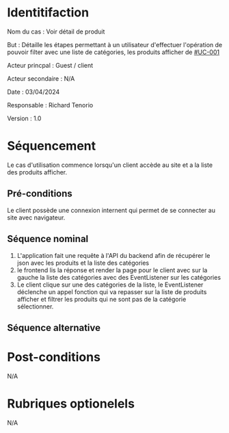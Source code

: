 
# Identitifaction

Nom du cas : Voir détail de produit

But : Détaille les étapes permettant à un utilisateur d'effectuer l'opération de pouvoir filter avec une liste de catégories, les produits afficher de [#UC-001](./uc-001.md)

Acteur princpal : Guest / client

Acteur secondaire : N/A

Date : 03/04/2024

Responsable : Richard Tenorio

Version : 1.0

# Séquencement

Le cas d'utilisation commence lorsqu'un client accède au site et a la liste des produits afficher.

## Pré-conditions

Le client possède une connexion internent qui permet de se connecter au site avec navigateur.

## Séquence nominal 

1. L'application fait une requête à l'API du backend afin de récupérer le json avec les produits et la liste des catégories
1. le frontend lis la réponse et render la page pour le client avec sur la gauche la liste des catégories avec des EventListener sur les catégories
1. Le client clique sur une des catégories de la liste, le EventListener déclenche un appel fonction qui va repasser sur la liste de produits afficher et filtrer les produits qui ne sont pas de la catégorie sélectionner.

## Séquence alternative

<!-- 1. Si lors de la requête pour récuperer les produits le client ne reçoit pas de réponse ou la liste les produits est vide. Alors il faut afficher un message d'erreur
1. Si quand le frontend lis la réponse il y a un erreur de parsing. Alors il faut afficher un message d'erreur -->


# Post-conditions

N/A

# Rubriques optionelels

N/A

<!--
Autres examples:

Contraintes non fonctionnelles
Fiabilité: les accès doivent être extrêmement sûrs et sécurisés
Confidentialité: Les informations concernant le client ne doivent pas être divulguées.
Contraintes liées à l'interface homme-machine
Donner la possibilité d'accéder aux autres comptes du client.
Toujours demander la validation des opérations de
->